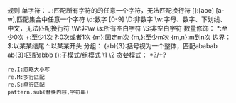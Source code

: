 规则
    单字符：
        . :匹配所有字符的的任意一个字符，无法匹配换行符
        []:[aoe] [a-w],匹配集合中任意一个字符
        \d:数字 [0-9]
        \D:非数字
        \w:字母、数字、下划线、中文，无法匹配换行符
        \W:非\w
        \s:所有空白字符
        \S:非空白字符
    数量修饰：
        *:至少0次
        +:至少1次
        ?:0次或者1次
        {m}:固定m次
        {m,}:至少m次
        {m,n}:m到n次
    边界：
        $:以某某结尾
        ^:以某某开头
    分组：
        (ab){3}:括号视为一个整体，匹配ababab
        ab{3}:匹配abbb
        ():子模式/组模式 \1 \2
    贪婪模式：
        *?/+?

    re.I:忽略大小写
    re.M:多行匹配
    re.S:单行匹配
    pattern.sub(替换内容,字符串)


